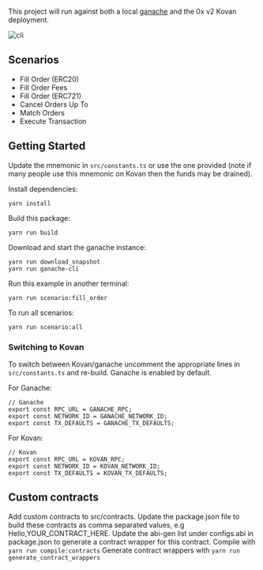This project will run against both a local [ganache](https://truffleframework.com/ganache) and the 0x v2 Kovan deployment.

![cli](https://user-images.githubusercontent.com/27389/42074402-6dcc5ccc-7baf-11e8-84f1-9a27f1a96b08.png)

## Scenarios

-   Fill Order (ERC20)
-   Fill Order Fees
-   Fill Order (ERC721)
-   Cancel Orders Up To
-   Match Orders
-   Execute Transaction

## Getting Started

Update the mnemonic in `src/constants.ts` or use the one provided (note if many people use this mnemonic on Kovan then the funds may be drained).

Install dependencies:
```
yarn install
```

Build this package:

```
yarn run build
```

Download and start the ganache instance:

```
yarn run download_snapshot
yarn run ganache-cli
```

Run this example in another terminal:

```
yarn run scenario:fill_order
```

To run all scenarios:

```
yarn run scenario:all
```

### Switching to Kovan

To switch between Kovan/ganache uncomment the appropriate lines in `src/constants.ts` and re-build. Ganache is enabled by default.

For Ganache:

```
// Ganache
export const RPC_URL = GANACHE_RPC;
export const NETWORK_ID = GANACHE_NETWORK_ID;
export const TX_DEFAULTS = GANACHE_TX_DEFAULTS;
```

For Kovan:

```
// Kovan
export const RPC_URL = KOVAN_RPC;
export const NETWORK_ID = KOVAN_NETWORK_ID;
export const TX_DEFAULTS = KOVAN_TX_DEFAULTS;
```

## Custom contracts
Add custom contracts to src/contracts.
Update the package.json file to build these contracts as comma separated values, e.g Hello,YOUR_CONTRACT_HERE.
Update the abi-gen list under configs.abi in package.json to generate a contract wrapper for this contract.
Compile with `yarn run compile:contracts`
Generate contract wrappers with `yarn run generate_contract_wrappers`

